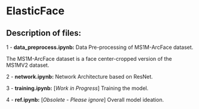 # ElasticFace

## Description of files:
1 - **data_preprocess.ipynb:** Data Pre-processing of MS1M-ArcFace dataset.

The MS1M-ArcFace dataset is a face center-cropped version of the MS1MV2 dataset.

2 - **network.ipynb:** Network Architecture based on ResNet.

3 - **training.ipynb:** [*Work in Progress*] Training the model.

4 - **ref.ipynb:** [*Obsolete - Please ignore*] Overall model ideation.
